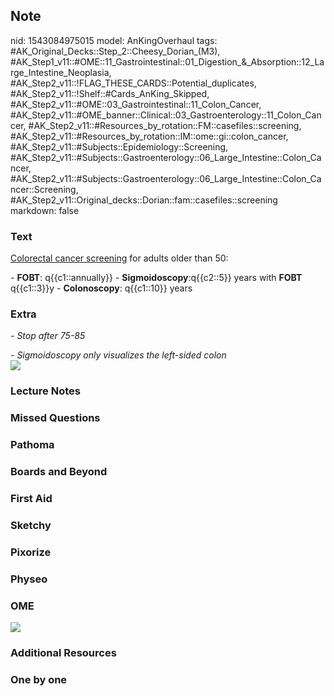 ## Note
nid: 1543084975015
model: AnKingOverhaul
tags: #AK_Original_Decks::Step_2::Cheesy_Dorian_(M3), #AK_Step1_v11::#OME::11_Gastrointestinal::01_Digestion_&_Absorption::12_Large_Intestine_Neoplasia, #AK_Step2_v11::!FLAG_THESE_CARDS::Potential_duplicates, #AK_Step2_v11::!Shelf::#Cards_AnKing_Skipped, #AK_Step2_v11::#OME::03_Gastrointestinal::11_Colon_Cancer, #AK_Step2_v11::#OME_banner::Clinical::03_Gastroenterology::11_Colon_Cancer, #AK_Step2_v11::#Resources_by_rotation::FM::casefiles::screening, #AK_Step2_v11::#Resources_by_rotation::IM::ome::gi::colon_cancer, #AK_Step2_v11::#Subjects::Epidemiology::Screening, #AK_Step2_v11::#Subjects::Gastroenterology::06_Large_Intestine::Colon_Cancer, #AK_Step2_v11::#Subjects::Gastroenterology::06_Large_Intestine::Colon_Cancer::Screening, #AK_Step2_v11::Original_decks::Dorian::fam::casefiles::screening
markdown: false

### Text
<u>Colorectal cancer screening</u> for adults older than 50:
<div>
  - <b>FOBT</b>: q{{c1::annually}} -
  <b>Sigmoidoscopy</b>:q{{c2::5}} years with <b>FOBT</b>
  q{{c1::3}}y - <b>Colonoscopy</b>: q{{c1::10}} years
</div>

### Extra
<i>- Stop after 75-85</i>
<div>
  <i>- Sigmoidoscopy only visualizes the left-sided colon</i>
</div>
<div><img src=
"paste-642636dfcbf36609350f3c5f70da7870aba6f34e.jpg"></div>

### Lecture Notes


### Missed Questions


### Pathoma


### Boards and Beyond


### First Aid


### Sketchy


### Pixorize


### Physeo


### OME
<div class="ome-widget">
  <a href=
  "https://onlinemeded.org/spa/gastroenterology/colon-cancer/acquire?ref=anki">
  <img src="_OME_AnkiFlashcards_Lesson_5.png"></a>
</div>

### Additional Resources


### One by one

